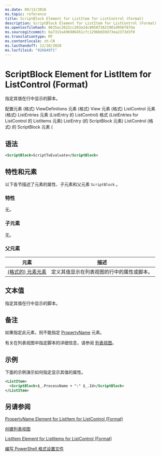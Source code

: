 ```yaml
---
ms.date: 09/13/2016
ms.topic: reference
title: ScriptBlock Element for ListItem for ListControl (Format)
description: ScriptBlock Element for ListItem for ListControl (Format)
ms.openlocfilehash: 0635ac2622cc203a2dc895873621901d956f87da
ms.sourcegitcommit: ba7315a496986451cfc1296b659d73ea2373d3f0
ms.translationtype: MT
ms.contentlocale: zh-CN
ms.lasthandoff: 12/10/2020
ms.locfileid: "92664971"
---
```

# <a name="scriptblock-element-for-listitem-for-listcontrol-format"></a>ScriptBlock Element for ListItem for ListControl (Format)

指定其值在行中显示的脚本。

配置元素 (格式) ViewDefinitions 元素 (格式) View 元素 (格式) ListControl 元素 (格式) ListEntries 元素 (ListEntry 的 ListControl) 格式 (ListEntries for ListControl 的 ListItems 元素) ListEntry (的 ScriptBlock 元素) ListControl (格式) 的 ScriptBlock 元素 (

## <a name="syntax"></a>语法

```xml
<ScriptBlock>ScriptToEvaluate</ScriptBlock>
```

## <a name="attributes-and-elements"></a>特性和元素

以下各节描述了元素的属性、子元素和父元素 `ScriptBlock` 。

### <a name="attributes"></a>特性

无。

### <a name="child-elements"></a>子元素

无。

### <a name="parent-elements"></a>父元素

|元素|描述|
|-------------|-----------------|
|[ (格式的) 元素元素 ](./listitem-element-for-listitems-for-listcontrol-format.md)|定义其值显示在列表视图的行中的属性或脚本。|

## <a name="text-value"></a>文本值

指定其值在行中显示的脚本。

## <a name="remarks"></a>备注

如果指定此元素，则不能指定 [PropertyName](./propertyname-element-for-listitem-for-listcontrol-format.md) 元素。

有关在列表视图中指定脚本的详细信息，请参阅 [列表视图](./creating-a-list-view.md)。

## <a name="example"></a>示例

下面的示例演示如何指定显示其值的属性。

```xml
<ListItem>
  <ScriptBlock>$_.ProcessName + ":" $_.Id</ScriptBlock>
</ListItem>

```

## <a name="see-also"></a>另请参阅

[PropertyName Element for ListItem for ListControl (Format)](./propertyname-element-for-listitem-for-listcontrol-format.md)

[创建列表视图](./creating-a-list-view.md)

[ListItem Element for ListItems for ListControl (Format)](./listitem-element-for-listitems-for-listcontrol-format.md)

[编写 PowerShell 格式设置文件](./writing-a-powershell-formatting-file.md)
